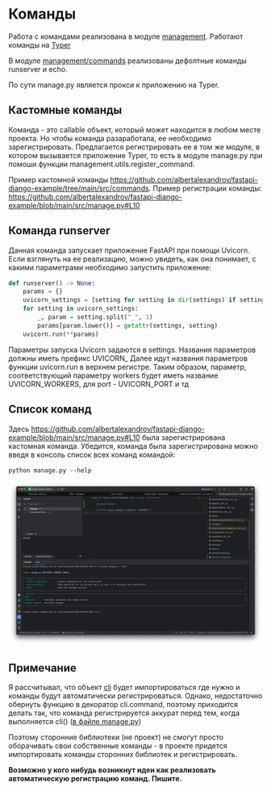 # Команды

Работа с командами реализована в модуле [management](../fastapi_django/management). Работают команды на [Typer](https://typer.tiangolo.com)

В модуле [management/commands](../fastapi_django/management/commands) реализованы дефолтные команды runserver и echo.

По сути manage.py является прокси к приложению на Typer. 

## Кастомные команды

Команда - это callable объект, который может находится в любом месте проекта. Но чтобы команда разаработала, ее необходимо
зарегистрировать. Предлагается регистрировать ее в том же модуле, в котором вызывается приложение Typer, то есть в модуле manage.py
при помоши функции management.utils.register_command.

Пример кастомной команды https://github.com/albertalexandrov/fastapi-django-example/tree/main/src/commands.
Пример регистрации команды: https://github.com/albertalexandrov/fastapi-django-example/blob/main/src/manage.py#L10

## Команда runserver

Данная команда запускает приложение FastAPI при помощи Uvicorn. Если взглянуть на ее реализацию, можно увидеть, 
как она понимает, с какими параметрами необходимо запустить приложение:

```python
def runserver() -> None:
    params = {}
    uvicorn_settings = [setting for setting in dir(settings) if setting.startswith("UVICORN_")]
    for setting in uvicorn_settings:
        _, param = setting.split("_", 1)
        params[param.lower()] = getattr(settings, setting)
    uvicorn.run(**params)
```

Параметры запуска Uvicorn задаются в settings. Названия параметров должны иметь префикс UVICORN_
Далее идут названия параметров функции uvicorn.run в верхнем регистре. Таким образом, параметр,
соответствующий параметру workers будет иметь название UVICORN_WORKERS, для port - UVICORN_PORT и тд

## Список команд

Здесь https://github.com/albertalexandrov/fastapi-django-example/blob/main/src/manage.py#L10 была зарегистрирована 
кастомная команда. Убедится, команда была зарегистрирована можно введя в консоль список всех команд командой:

```shell
python manage.py --help
```

![](assets/images/commands-list.png)

## Примечание

Я рассчитывал, что объект [cli](../fastapi_django/management/__init__.py) будет импортироваться где нужно и 
команды будут автоматически регистрироваться. Однако, недостаточно обернуть функцию в декоратор cli.command, 
поэтому приходится делать так, что команда регистрируется аккурат перед тем, когда выполняется 
cli() ([в файле manage.py](https://github.com/albertalexandrov/fastapi-django-example/blob/main/src/manage.py#L10))

Поэтому сторонние библиотеки (не проект) не смогут просто оборачивать свои собственные команды - в проекте придется
импортировать команды сторонних библиотек и регистрировать.

**Возможно у кого нибудь возникнут идеи как реализовать автоматическую регистрацию команд. Пишите.**